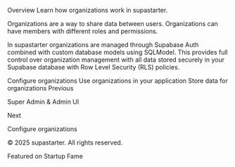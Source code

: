 Overview
Learn how organizations work in supastarter.

Organizations are a way to share data between users. Organizations can have members with different roles and permissions.

In supastarter organizations are managed through Supabase Auth combined with custom database models using SQLModel. This provides full control over organization management with all data stored securely in your Supabase database with Row Level Security (RLS) policies.

Configure organizations
Use organizations in your application
Store data for organizations
Previous

Super Admin & Admin UI

Next

Configure organizations

© 2025 supastarter. All rights reserved.

Featured on Startup Fame





